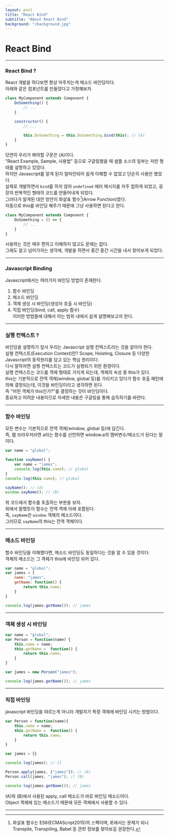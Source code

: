 ```yaml
---
layout: post
title: "React Bind"
subtitle: "About React Bind"
background: "/background.jpg"
---
```


# React Bind

***

### React Bind ?  
React 개발을 하다보면 항상 마주치는게 메소드 바인딩이다.  
아래와 같은 컴포넌트를 만들었다고 가정해보자.  

```javascript
class MyComponent extends Component {
    DoSomething() {
        // ...
    }

    constructor() {
        // ... 

        this.DoSomething = this.DoSomething.bind(this); // (A)
    }
}
```
당연히 우리가 봐야할 구문은 (A)이다.  
"React Example, Sample, 사용법" 등으로 구글링했을 때 샘플 소스의 일부는 저런 형태를 설명하고 있었다.  
하지만 Javascript를 알게 된지 얼마안되어 쉽게 이해할 수 없었고 단순히 사용만 했었다.  
실제로 개발하면서 `bind`를 하지 않아 `undefined` 에러 메시지를 자주 접하게 되었고, 굉장히 반복적인 형태의 코드를 만들어내게 되었다.  
그러다가 알게된 대안 방안이 화살표 함수[^ArrowFunction](Arrow Function)였다.  
자동으로 this를 바인딩 해주기 때문에 그냥 사용하면 된다고 한다.  

```javascript
class MyComponent extends Component {
    DoSomething = () => {
        // ...
    }
}
```
사용하는 것은 매우 편하고 이해하지 않고도 문제는 없다.  
그래도 알고 넘어가자는 생각에, 개발을 하면서 중간 중간 시간을 내서 찾아보게 되었다.  

[^ArrowFunction]: 화살표 함수는 ES6(ECMAScript2015)의 스펙이며, IE에서는 문제가 되니 Transpile, Transpiling, Babel 등 관련 정보를 찾아보길 권장한다.  

***

### Javascript Binding  
Javascript에서는 여러가지 바인딩 방법이 존재한다.  
1. 함수 바인딩  
2. 메소드 바인딩  
3. 객체 생성 시 바인딩(생성자 호출 시 바인딩)  
4. 직접 바인딩(bind, call, apply 함수)   
이러한 방법들에 대해서 아는 범위 내에서 쉽게 설명해보고자 한다.  

***

### 실행 컨텍스트 ?  
바인딩을 설명하기 앞서 우리는 Javascript 실행 컨텍스트라는 것을 알아야 한다.  
실행 컨텍스트(Execution Context)란? Scope, Hoisting, Closure 등 다양한 Javascript의 동작원리를 담고 있는 핵심 원리이다.  
다시 말하자면 실행 컨텍스트는 코드가 실행되기 위한 환경이다.  
실행 컨텍스트는 코드를 객체 형태로 가지게 되는데, 객체의 속성 중 this가 있다.  
this는 기본적으로 전역 객체(window, global 등)를 가리키고 있다가 함수 호출 패턴에 의해 결정되는데, 이것을 바인딩이라고 생각하면 된다.  
즉 "어떤 객체가 this인가?"를 결정하는 것이 바인딩이다.  
중요하고 어려운 내용이므로 자세한 내용은 구글링을 통해 습득하기를 바란다.  
*** 

### 함수 바인딩  
모든 변수는 기본적으로 전역 객체(window, global 등)에 담긴다.  
즉, 웹 브라우저라면 a라는 함수를 선언하면 window.a의 멤버변수/메소드가 된다는 말이다.  

```javascript
var name = "global";

function sayName() {
    var name = "james";
    console.log(this.name); // global
}
console.log(this.name); // global

sayName(); // (A)
window.sayName(); // (B)
```
위 코드에서 함수를 호출하는 부분을 보자.  
위에서 말했듯이 함수는 전역 객체 아래 포함된다.  
즉, `sayName`은 `window` 객체의 메소드이다.  
그러므로 `sayName`의 this는 전역 객체이다.  
***

### 메소드 바인딩  
함수 바인딩을 이해했다면, 메소드 바인딩도 동일하다는 것을 알 수 있을 것이다.  
객체의 메소드는 그 객체가 this에 바인딩 되어 있다.  

```javascript
var name = "global";
var james = {
    name: "james",
    getName: function() {
        return this.name;
    }
}

console.log(james.getName()); // james
``` 
***

### 객체 생성 시 바인딩  
```javascript
var name = "global";
var Person = function(name) {
    this.name = name;
    this.getName =  function() {
        return this.name;
    }
}

var james = new Person("james");

console.log(james.getName()); // james
``` 
***

### 직접 바인딩  
javascript 바인딩을 따르는게 아니라 개발자가 특정 객체에 바인딩 시키는 방법이다.  

```javascript
var Person = function(name){
    this.name = name;
    this.getName =  function() {
        return this.name;
    }
}

var james = {}

console.log(james); // {}

Person.apply(james, ["james"]); // (A)
Person.call(james, "james"); // (B)

console.log(james.getName()); // james
```

(A)와 (B)에서 사용된 apply, call 메소드가 바로 바인딩 메소드이다.  
Object 객체에 있는 메소드기 때문에 모든 객체에서 사용할 수 있다.  

***
